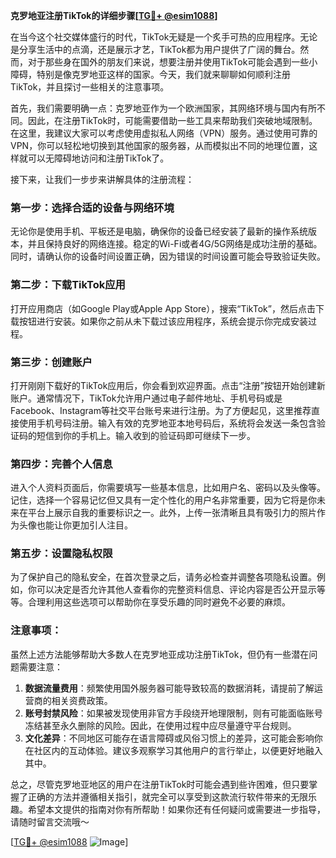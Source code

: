 **克罗地亚注册TikTok的详细步骤[[TG💪+ @esim1088](https://t.me/s/esim1088)]**

在当今这个社交媒体盛行的时代，TikTok无疑是一个炙手可热的应用程序。无论是分享生活中的点滴，还是展示才艺，TikTok都为用户提供了广阔的舞台。然而，对于那些身在国外的朋友们来说，想要注册并使用TikTok可能会遇到一些小障碍，特别是像克罗地亚这样的国家。今天，我们就来聊聊如何顺利注册TikTok，并且探讨一些相关的注意事项。

首先，我们需要明确一点：克罗地亚作为一个欧洲国家，其网络环境与国内有所不同。因此，在注册TikTok时，可能需要借助一些工具来帮助我们突破地域限制。在这里，我建议大家可以考虑使用虚拟私人网络（VPN）服务。通过使用可靠的VPN，你可以轻松地切换到其他国家的服务器，从而模拟出不同的地理位置，这样就可以无障碍地访问和注册TikTok了。

接下来，让我们一步步来讲解具体的注册流程：

### 第一步：选择合适的设备与网络环境

无论你是使用手机、平板还是电脑，确保你的设备已经安装了最新的操作系统版本，并且保持良好的网络连接。稳定的Wi-Fi或者4G/5G网络是成功注册的基础。同时，请确认你的设备时间设置正确，因为错误的时间设置可能会导致验证失败。

### 第二步：下载TikTok应用

打开应用商店（如Google Play或Apple App Store），搜索“TikTok”，然后点击下载按钮进行安装。如果你之前从未下载过该应用程序，系统会提示你完成安装过程。

### 第三步：创建账户

打开刚刚下载好的TikTok应用后，你会看到欢迎界面。点击“注册”按钮开始创建新账户。通常情况下，TikTok允许用户通过电子邮件地址、手机号码或是Facebook、Instagram等社交平台账号来进行注册。为了方便起见，这里推荐直接使用手机号码注册。输入有效的克罗地亚本地号码后，系统将会发送一条包含验证码的短信到你的手机上。输入收到的验证码即可继续下一步。

### 第四步：完善个人信息

进入个人资料页面后，你需要填写一些基本信息，比如用户名、密码以及头像等。记住，选择一个容易记忆但又具有一定个性化的用户名非常重要，因为它将是你未来在平台上展示自我的重要标识之一。此外，上传一张清晰且具有吸引力的照片作为头像也能让你更加引人注目。

### 第五步：设置隐私权限

为了保护自己的隐私安全，在首次登录之后，请务必检查并调整各项隐私设置。例如，你可以决定是否允许其他人查看你的完整资料信息、评论内容是否公开显示等等。合理利用这些选项可以帮助你在享受乐趣的同时避免不必要的麻烦。

### 注意事项：

虽然上述方法能够帮助大多数人在克罗地亚成功注册TikTok，但仍有一些潜在问题需要注意：

1. **数据流量费用**：频繁使用国外服务器可能导致较高的数据消耗，请提前了解运营商的相关资费政策。
2. **账号封禁风险**：如果被发现使用非官方手段绕开地理限制，则有可能面临账号冻结甚至永久删除的风险。因此，在使用过程中应尽量遵守平台规则。
3. **文化差异**：不同地区可能存在语言障碍或风俗习惯上的差异，这可能会影响你在社区内的互动体验。建议多观察学习其他用户的言行举止，以便更好地融入其中。

总之，尽管克罗地亚地区的用户在注册TikTok时可能会遇到些许困难，但只要掌握了正确的方法并遵循相关指引，就完全可以享受到这款流行软件带来的无限乐趣。希望本文提供的指南对你有所帮助！如果你还有任何疑问或需要进一步指导，请随时留言交流哦～

[[TG💪+ @esim1088](https://t.me/s/esim1088) ![Image](https://i.postimg.cc/4NQfJmqS/Snipaste-2025-05-13-00-14-12.png)]